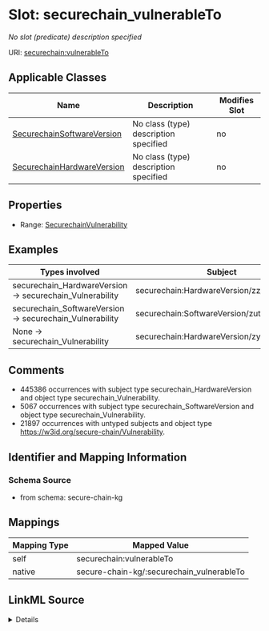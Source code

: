 

# Slot: securechain_vulnerableTo


_No slot (predicate) description specified_





URI: [securechain:vulnerableTo](https://w3id.org/secure-chain/vulnerableTo)



<!-- no inheritance hierarchy -->





## Applicable Classes

| Name | Description | Modifies Slot |
| --- | --- | --- |
| [SecurechainSoftwareVersion](../classes/SecurechainSoftwareVersion.md) | No class (type) description specified |  no  |
| [SecurechainHardwareVersion](../classes/SecurechainHardwareVersion.md) | No class (type) description specified |  no  |







## Properties

* Range: [SecurechainVulnerability](../classes/SecurechainVulnerability.md)






## Examples

| Types involved | Subject | Predicate | Object |
| --- | --- | --- | --- |
| securechain_HardwareVersion → securechain_Vulnerability | securechain:HardwareVersion/zz_qcs605#- | securechain:vulnerableTo | securechain:Vulnerability/CVE-2018-13888 |
| securechain_SoftwareVersion → securechain_Vulnerability | securechain:SoftwareVersion/zutils#1.8-3 | securechain:vulnerableTo | securechain:Vulnerability/CVE-2018-1000637 |
| None → securechain_Vulnerability | securechain:HardwareVersion/zywall_2#%2A | securechain:vulnerableTo | securechain:Vulnerability/CVE-2007-4319 |


## Comments

* 445386 occurrences with subject type securechain_HardwareVersion and object type securechain_Vulnerability.
* 5067 occurrences with subject type securechain_SoftwareVersion and object type securechain_Vulnerability.
* 21897 occurrences with untyped subjects and object type https://w3id.org/secure-chain/Vulnerability.

## Identifier and Mapping Information







### Schema Source


* from schema: secure-chain-kg




## Mappings

| Mapping Type | Mapped Value |
| ---  | ---  |
| self | securechain:vulnerableTo |
| native | secure-chain-kg/:securechain_vulnerableTo |




## LinkML Source

<details>
```yaml
name: securechain_vulnerableTo
description: No slot (predicate) description specified
comments:
- 445386 occurrences with subject type securechain_HardwareVersion and object type
  securechain_Vulnerability.
- 5067 occurrences with subject type securechain_SoftwareVersion and object type securechain_Vulnerability.
- 21897 occurrences with untyped subjects and object type https://w3id.org/secure-chain/Vulnerability.
examples:
- description: securechain_HardwareVersion → securechain_Vulnerability
  object:
    example_object: securechain:Vulnerability/CVE-2018-13888
    example_object_type: securechain_Vulnerability
    example_predicate: securechain:vulnerableTo
    example_subject: securechain:HardwareVersion/zz_qcs605#-
    example_subject_type: securechain_HardwareVersion
- description: securechain_SoftwareVersion → securechain_Vulnerability
  object:
    example_object: securechain:Vulnerability/CVE-2018-1000637
    example_object_type: securechain_Vulnerability
    example_predicate: securechain:vulnerableTo
    example_subject: securechain:SoftwareVersion/zutils#1.8-3
    example_subject_type: securechain_SoftwareVersion
- description: None → securechain_Vulnerability
  object:
    example_object: securechain:Vulnerability/CVE-2007-4319
    example_object_type: securechain_Vulnerability
    example_predicate: securechain:vulnerableTo
    example_subject: securechain:HardwareVersion/zywall_2#%2A
    example_subject_type: None
from_schema: secure-chain-kg
rank: 1000
slot_uri: securechain:vulnerableTo
alias: securechain_vulnerableTo
domain_of:
- securechain_HardwareVersion
- securechain_SoftwareVersion
range: securechain_Vulnerability

```
</details>